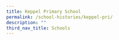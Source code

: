 ```yaml
---
title: Keppel Primary School
permalink: /school-histories/keppel-pri/
description: ""
third_nav_title: Schools
---
```


